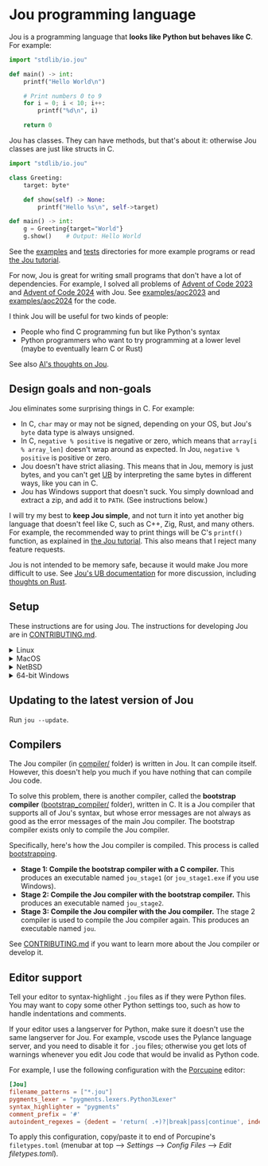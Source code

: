 # Jou programming language

Jou is a programming language that **looks like Python but behaves like C**.
For example:

```python
import "stdlib/io.jou"

def main() -> int:
    printf("Hello World\n")

    # Print numbers 0 to 9
    for i = 0; i < 10; i++:
        printf("%d\n", i)

    return 0
```

Jou has classes. They can have methods, but that's about it:
otherwise Jou classes are just like structs in C.

```python
import "stdlib/io.jou"

class Greeting:
    target: byte*

    def show(self) -> None:
        printf("Hello %s\n", self->target)

def main() -> int:
    g = Greeting{target="World"}
    g.show()    # Output: Hello World
```

See the [examples](./examples/) and [tests](./tests/) directories for more example programs
or read [the Jou tutorial](./doc/tutorial.md).

For now, Jou is great for writing small programs that don't have a lot of dependencies.
For example, I solved all problems of
[Advent of Code 2023](https://adventofcode.com/2023/) and
[Advent of Code 2024](https://adventofcode.com/2024/) with Jou. See
[examples/aoc2023](./examples/aoc2023/) and
[examples/aoc2024](./examples/aoc2024/) for the code.

I think Jou will be useful for two kinds of people:
- People who find C programming fun but like Python's syntax
- Python programmers who want to try programming at a lower level (maybe to eventually learn C or Rust)

See also [AI's thoughts on Jou](doc/ai-thoughts.md).


## Design goals and non-goals

Jou eliminates some surprising things in C. For example:
- In C, `char` may or may not be signed, depending on your OS,
    but Jou's `byte` data type is always unsigned.
- In C, `negative % positive` is negative or zero,
    which means that `array[i % array_len]` doesn't wrap around as expected.
    In Jou, `negative % positive` is positive or zero.
- Jou doesn't have strict aliasing.
    This means that in Jou, memory is just bytes,
    and you can't get [UB](doc/ub.md) by interpreting the same bytes in different ways,
    like you can in C.
- Jou has Windows support that doesn't suck.
    You simply download and extract a zip, and add it to `PATH`.
    (See instructions below.)

I will try my best to **keep Jou simple**,
and not turn it into yet another big language that doesn't feel like C,
such as C++, Zig, Rust, and many others.
For example, the recommended way to print things will be C's `printf()` function,
as explained in [the Jou tutorial](./doc/tutorial.md#c-s-standard-library-libc).
This also means that I reject many feature requests.

Jou is not intended to be memory safe, because it would make Jou more difficult to use.
See [Jou's UB documentation](./doc/ub.md) for more discussion,
including [thoughts on Rust](./doc/ub.md#rust-s-approach-to-ub).


## Setup

These instructions are for using Jou.
The instructions for developing Jou are in [CONTRIBUTING.md](CONTRIBUTING.md).

<details> <summary>Linux</summary>

1. Install the dependencies:
    ```
    $ sudo apt install git llvm-14-dev clang-14 make
    ```
    Let me know if you use a distro that doesn't have `apt`,
    and you need help with this step.
2. Download and compile Jou.
    ```
    $ git clone https://github.com/Akuli/jou
    $ cd jou
    $ make
    ```
3. Run the hello world program to make sure that Jou works:
    ```
    $ ./jou examples/hello.jou
    Hello World
    ```
    You can now run other Jou programs in the same way.
4. (Optional) If you want to run Jou programs with simply `jou filename`
    instead of something like `./jou filename` or `/full/path/to/jou filename`,
    you can add the `jou` directory to your PATH.
    To do so, edit `~/.bashrc` (or whatever other file you have instead, e.g. `~/.zshrc`):
    ```
    $ nano ~/.bashrc
    ```
    Add the following line to the end:
    ```
    export PATH="$PATH:/home/yourname/jou/"
    ```
    Replace `/home/yourname/jou/` with the path to the folder (not the executable file) where you downloaded Jou.
    Note that the `~` character does not work here,
    so you need to use a full path (or `$HOME`) instead.

These LLVM/clang versions are supported:
- LLVM 11 with clang 11
- LLVM 13 with clang 13
- LLVM 14 with clang 14

By default, the `make` command picks the latest available version.
You can also specify the version manually by setting the `LLVM_CONFIG` variable:

```
$ sudo apt install llvm-11-dev clang-11
$ make clean    # Delete files that were compiled with previous LLVM version
$ LLVM_CONFIG=llvm-config-11 make
```

</details>

<details> <summary>MacOS</summary>

MacOS support is new. Please create an issue if something doesn't work.

1. Install Git, make and LLVM 14.
    If you do software development on MacOS, you probably already have Git and make,
    because they come with Xcode Command Line Tools.
    You can use [brew](https://brew.sh/) to install LLVM 14:
    ```
    $ brew install llvm@14
    ```
2. Download and compile Jou.
    ```
    $ git clone https://github.com/Akuli/jou
    $ cd jou
    $ make
    ```
3. Run the hello world program to make sure that Jou works:
    ```
    $ ./jou examples/hello.jou
    Hello World
    ```
    You can now run other Jou programs in the same way.
4. (Optional) If you want to run Jou programs with simply `jou filename`
    instead of something like `./jou filename` or `/full/path/to/jou filename`,
    you can add the `jou` directory to your PATH.
    To do so, edit `~/.bashrc` (or whatever other file you have instead, e.g. `~/.zshrc`):
    ```
    $ nano ~/.bashrc
    ```
    Add the following line to the end:
    ```
    export PATH="$PATH:/Users/yourname/jou/"
    ```
    Replace `/Users/yourname/jou/` with the path to the folder (not the executable file) where you downloaded Jou.
    Note that the `~` character does not work here,
    so you need to use a full path (or `$HOME`) instead.

</details>

<details> <summary>NetBSD</summary>
Support for NetBSD is still experimental. Please report bugs and
shortcomings.

1. Install the dependencies:
    ```
    # pkgin install bash clang git gmake libLLVM
    ```
    Optionally `diffutils` can be installed for coloured diff outputs.
2. Download and compile Jou.
    ```
    $ git clone https://github.com/Akuli/jou
    $ cd jou
    $ gmake
    ```
3. Run the hello world program to make sure that Jou works:
    ```
    $ ./jou examples/hello.jou
    Hello World
    ```
    You can now run other Jou programs in the same way.
4. (Optional) If you want to run Jou programs with simply `jou
    filename` instead of something like `./jou filename` or
    `/full/path/to/jou filename`, you can add the `jou` directory to
    your PATH.  Refer to the manual page of your login shell for exact
    syntax.

NB: Using Clang and LLVM libraries built as a part of the base system
is not currently supported.

</details>

<details> <summary>64-bit Windows</summary>

1. Go to releases on GitHub. It's in the sidebar at right.
2. Choose a release (latest is probably good) and download a `.zip` file whose name starts with `jou_windows_64bit_`.
3. Extract the zip file somewhere on your computer.
4. You should now have a folder that contains `jou.exe`, lots of `.dll` files, and subfolders named `stdlib` and `mingw64`.
    Add this folder to `PATH`.
    If you don't know how to add a folder to `PATH`,
    you can e.g. search "windows add to path" on youtube.
5. Write Jou code into a file and run `jou filename.jou` on a command prompt.
    Try [the hello world program](examples/hello.jou), for example.

</details>


## Updating to the latest version of Jou

Run `jou --update`.


## Compilers

The Jou compiler (in [compiler/](./compiler/) folder) is written in Jou.
It can compile itself.
However, this doesn't help you much if you have nothing that can compile Jou code.

To solve this problem, there is another compiler, called the **bootstrap compiler**
([bootstrap_compiler/](bootstrap_compiler) folder),
written in C.
It is a Jou compiler that supports all of Jou's syntax,
but whose error messages are not always as good as the error messages of the main Jou compiler.
The bootstrap compiler exists only to compile the Jou compiler.

Specifically, here's how the Jou compiler is compiled.
This process is called [bootstrapping](https://en.wikipedia.org/wiki/Bootstrapping_(compilers)).
- **Stage 1: Compile the bootstrap compiler with a C compiler.**
    This produces an executable named `jou_stage1`
    (or `jou_stage1.exe` if you use Windows).
- **Stage 2: Compile the Jou compiler with the bootstrap compiler.**
    This produces an executable named `jou_stage2`.
- **Stage 3: Compile the Jou compiler with the Jou compiler.**
    The stage 2 compiler is used to compile the Jou compiler again.
    This produces an executable named `jou`.

See [CONTRIBUTING.md](CONTRIBUTING.md)
if you want to learn more about the Jou compiler or develop it.


## Editor support

Tell your editor to syntax-highlight `.jou` files as if they were Python files.
You may want to copy some other Python settings too,
such as how to handle indentations and comments.

If your editor uses a langserver for Python,
make sure it doesn't use the same langserver for Jou.
For example, vscode uses the Pylance language server,
and you need to disable it for `.jou` files;
otherwise you get lots of warnings whenever you edit
Jou code that would be invalid as Python code.

For example, I use the following configuration with the
[Porcupine](https://github.com/Akuli/porcupine) editor:

```toml
[Jou]
filename_patterns = ["*.jou"]
pygments_lexer = "pygments.lexers.Python3Lexer"
syntax_highlighter = "pygments"
comment_prefix = '#'
autoindent_regexes = {dedent = 'return( .+)?|break|pass|continue', indent = '.*:'}
```

To apply this configuration, copy/paste it to end of Porcupine's `filetypes.toml`
(menubar at top --> *Settings* --> *Config Files* --> *Edit filetypes.toml*).
